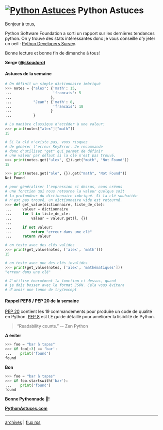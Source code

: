 <!--title: Dictionnaires imbriqués -->
# [![Python Astuces](https://pythonastuces.com/images/python-logo.jpeg)](https://pythonastuces.com) Python Astuces

Bonjour à tous,

Python Software Foundation a sorti un rapport sur les dernières tendances python. On y trouve des stats intéressantes donc je vous conseille d'y jeter un oeil : [Python Developers Survey](https://www.jetbrains.com/lp/python-developers-survey-2019/).

Bonne lecture et bonne fin de dimanche à tous!

**Serge ([@skoudoro](https://twitter.com/skoudoro))**

#### Astuces de la semaine

```python
# On définit un simple dictionnaire imbriqué
>>> notes = {"alex": {'math': 15,
...                   'francais': 5
...                  },
...          "Jean": {'math': 8,
...                   'francais': 18
...                  }
...          }

# La manière classique d'accéder à une valeur:
>>> print(notes["alex"]["math"])
15

# Si la clé n'existe pas, vous risquez
# de générer l'erreur KeyError. Je recommande
# donc d'utilisez "get" qui permet de définir
# une valeur par défaut si la clé n'est pas trouvé.
>>> print(notes.get("alex", {}).get("math", "Not Found"))
15

>>> print(notes.get("ale", {}).get("math", "Not Found"))
Not Found

# pour généraliser l'expression ci dessus, nous créons
# une fonction qui nous retourne la valeur quelque soit
# la profondeur du dictionnaire imbriqué. Si la clé souhaitée
# n'est pas trouvé, un dictionnaire vide est retourné.
>>> def get_value(dictionnaire, liste_de_cle):
...     valeur = dictionnaire
...     for l in liste_de_cle:
...         valeur = valeur.get(l, {})
...
...     if not valeur:
...         return "erreur dans une clé"
...     return valeur

# on teste avec des clés valides
>>> print(get_value(notes, ['alex', 'math']))
15

# on teste avec une des clés invalides
>>> print(get_value(notes, ['alex', 'mathématiques']))
"erreur dans une clé"

# J'utilise énormément la fonction ci dessus, quand
# je dois bosser avec le format JSON. Cela vous évitera
# d'avoir une tonne de try/except
```

#### Rappel PEP8 / PEP 20 de la semaine

[PEP 20](https://www.python.org/dev/peps/pep-0020/) contient les 19 commandements pour produire un code de qualité en Python. [PEP 8](https://www.python.org/dev/peps/pep-0008/) est LE guide détaillé pour améliorer la lisibilité de Python.

> “Readability counts.” -- Zen Python

**A éviter**
```python
>>> foo = "bar à tapas"
>>> if foo[:3] == 'bar':
...    print('found')
found
```

**Bon**

```python
>>> foo = "bar à tapas"
>>> if foo.startswith('bar'):
...    print('found')
found
```

**Bonne Pythonnade  🐍!**

**[PythonAstuces.com](https://pythonastuces.com)**

---

[archives](https://pythonastuces.com/archives.html) | [flux rss](https://pythonastuces.com/rss.xml)
